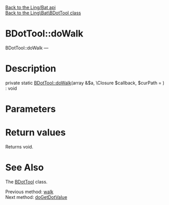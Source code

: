 [Back to the Ling/Bat api](https://github.com/lingtalfi/Bat/blob/master/doc/api/Ling/Bat.md)<br>
[Back to the Ling\Bat\BDotTool class](https://github.com/lingtalfi/Bat/blob/master/doc/api/Ling/Bat/BDotTool.md)


BDotTool::doWalk
================



BDotTool::doWalk — 




Description
================


private static [BDotTool::doWalk](https://github.com/lingtalfi/Bat/blob/master/doc/api/Ling/Bat/BDotTool/doWalk.md)(array &$a, \Closure $callback, $curPath = ) : void









Parameters
================



Return values
================

Returns void.








See Also
================

The [BDotTool](https://github.com/lingtalfi/Bat/blob/master/doc/api/Ling/Bat/BDotTool.md) class.

Previous method: [walk](https://github.com/lingtalfi/Bat/blob/master/doc/api/Ling/Bat/BDotTool/walk.md)<br>Next method: [doGetDotValue](https://github.com/lingtalfi/Bat/blob/master/doc/api/Ling/Bat/BDotTool/doGetDotValue.md)<br>


